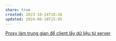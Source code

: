 ```yaml
---
share: true
created: 2023-10-24T18:26
updated: 2024-08-18T15:05
---
```

[Proxy làm trung gian để client lấy dữ liệu từ server](./Proxy%20l%C3%A0m%20trung%20gian%20%C4%91%E1%BB%83%20client%20l%E1%BA%A5y%20d%E1%BB%AF%20li%E1%BB%87u%20t%E1%BB%AB%20server.md) 
